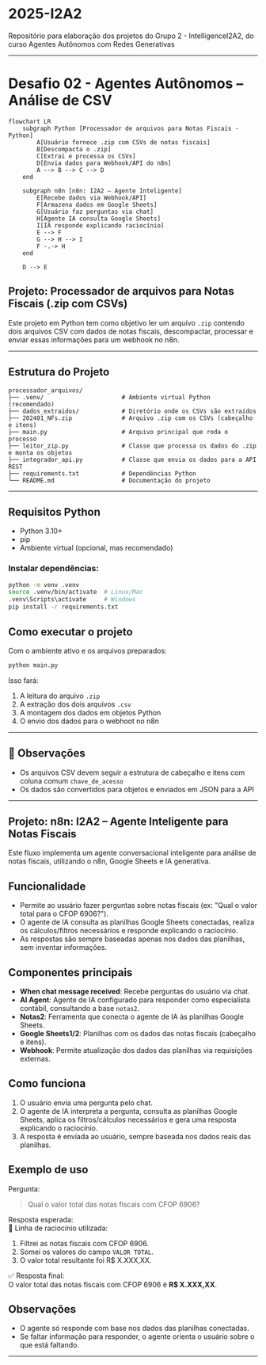 # 2025-I2A2
Repositório para elaboração dos projetos do Grupo 2 - IntelligenceI2A2, do curso Agentes Autônomos com Redes Generativas

---

# Desafio 02 - Agentes Autônomos – Análise de CSV

```mermaid
flowchart LR
    subgraph Python [Processador de arquivos para Notas Fiscais - Python]
        A[Usuário fornece .zip com CSVs de notas fiscais]
        B[Descompacta o .zip]
        C[Extrai e processa os CSVs]
        D[Envia dados para Webhook/API do n8n]
        A --> B --> C --> D
    end

    subgraph n8n [n8n: I2A2 – Agente Inteligente]
        E[Recebe dados via Webhook/API]
        F[Armazena dados em Google Sheets]
        G[Usuário faz perguntas via chat]
        H[Agente IA consulta Google Sheets]
        I[IA responde explicando raciocínio]
        E --> F
        G --> H --> I
        F -.-> H
    end

    D --> E
```

## Projeto: Processador de arquivos para Notas Fiscais (.zip com CSVs)

Este projeto em Python tem como objetivo ler um arquivo `.zip` contendo dois arquivos CSV com dados de notas fiscais, descompactar, processar e enviar essas informações para um webhook no n8n.

---

## Estrutura do Projeto

```
processador_arquivos/
├── .venv/                      # Ambiente virtual Python (recomendado)
├── dados_extraidos/            # Diretório onde os CSVs são extraídos
├── 202401_NFs.zip              # Arquivo .zip com os CSVs (cabeçalho e itens)
├── main.py                     # Arquivo principal que roda o processo
├── leitor_zip.py               # Classe que processa os dados do .zip e monta os objetos
├── integrador_api.py           # Classe que envia os dados para a API REST
├── requirements.txt            # Dependências Python
└── README.md                   # Documentação do projeto
```

---

## Requisitos Python

* Python 3.10+
* pip
* Ambiente virtual (opcional, mas recomendado)

### Instalar dependências:

```bash
python -m venv .venv
source .venv/bin/activate  # Linux/Mac
.venv\Scripts\activate     # Windows
pip install -r requirements.txt
```

## Como executar o projeto

Com o ambiente ativo e os arquivos preparados:

```bash
python main.py
```

Isso fará:

1. A leitura do arquivo `.zip`
2. A extração dos dois arquivos `.csv`
3. A montagem dos dados em objetos Python
4. O envio dos dados para o webhoot no n8n

---

## 📌 Observações

* Os arquivos CSV devem seguir a estrutura de cabeçalho e itens com coluna comum `chave_de_acesso`
* Os dados são convertidos para objetos e enviados em JSON para a API

---

## Projeto: n8n: I2A2 – Agente Inteligente para Notas Fiscais
Este fluxo implementa um agente conversacional inteligente para análise de notas fiscais, utilizando o n8n, Google Sheets e IA generativa.

## Funcionalidade

- Permite ao usuário fazer perguntas sobre notas fiscais (ex: "Qual o valor total para o CFOP 6906?").
- O agente de IA consulta as planilhas Google Sheets conectadas, realiza os cálculos/filtros necessários e responde explicando o raciocínio.
- As respostas são sempre baseadas apenas nos dados das planilhas, sem inventar informações.

## Componentes principais

- **When chat message received**: Recebe perguntas do usuário via chat.
- **AI Agent**: Agente de IA configurado para responder como especialista contábil, consultando a base `notas2`.
- **Notas2**: Ferramenta que conecta o agente de IA às planilhas Google Sheets.
- **Google Sheets1/2**: Planilhas com os dados das notas fiscais (cabeçalho e itens).
- **Webhook**: Permite atualização dos dados das planilhas via requisições externas.

## Como funciona

1. O usuário envia uma pergunta pelo chat.
2. O agente de IA interpreta a pergunta, consulta as planilhas Google Sheets, aplica os filtros/cálculos necessários e gera uma resposta explicando o raciocínio.
3. A resposta é enviada ao usuário, sempre baseada nos dados reais das planilhas.

## Exemplo de uso

Pergunta:  
> Qual o valor total das notas fiscais com CFOP 6906?

Resposta esperada:  
🧠 Linha de raciocínio utilizada:  
1. Filtrei as notas fiscais com CFOP 6906.  
2. Somei os valores do campo `VALOR TOTAL`.  
3. O valor total resultante foi R$ X.XXX,XX.

✅ Resposta final:  
O valor total das notas fiscais com CFOP 6906 é **R$ X.XXX,XX**.

## Observações

- O agente só responde com base nos dados das planilhas conectadas.
- Se faltar informação para responder, o agente orienta o usuário sobre o que está faltando.

---


